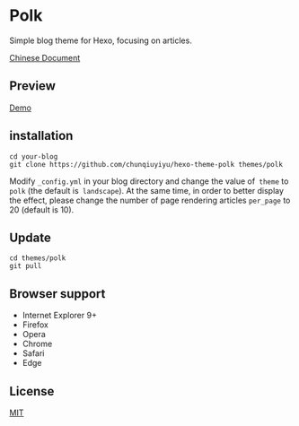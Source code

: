 # Polk

Simple blog theme for Hexo, focusing on articles.

[Chinese Document](README.cn.md)

## Preview

[Demo](http://www.chunqiuyiyu.com/)

## installation

```shell
cd your-blog
git clone https://github.com/chunqiuyiyu/hexo-theme-polk themes/polk
```

Modify `_config.yml` in your blog directory and change the value of` theme` to `polk` (the default is` landscape`). At the same time, in order to better display the effect, please change the number of page rendering articles `per_page` to 20 (default is 10).

## Update

```shell
cd themes/polk
git pull
```

## Browser support

- Internet Explorer 9+
- Firefox
- Opera
- Chrome
- Safari
- Edge

## License
[MIT](LICENSE)
